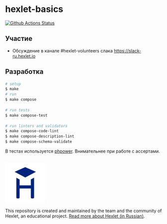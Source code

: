 # hexlet-basics

[![Github Actions Status](../../workflows/Docker/badge.svg)](../../exercises-php/actions)

## Участие

* Обсуждение в канале #hexlet-volunteers слака https://slack-ru.hexlet.io

## Разработка

```sh
# setup
$ make
# run
$ make compose

# run tests
$ make compose-test

# run linters and validators
$ make compose-code-lint
$ make compose-description-lint
$ make compose-schema-validate
```

В тестах используется [phpower](https://github.com/ngyuki/phpower). Внимательнее при работе с ассертами.

##
[![Hexlet Ltd. logo](https://raw.githubusercontent.com/Hexlet/assets/master/images/hexlet_logo128.png)](https://ru.hexlet.io/pages/about?utm_source=github&utm_medium=link&utm_campaign=exercises-php)

This repository is created and maintained by the team and the community of Hexlet, an educational project. [Read more about Hexlet (in Russian)](https://ru.hexlet.io/pages/about?utm_source=github&utm_medium=link&utm_campaign=exercises-php).
##
